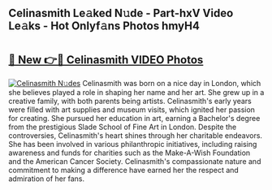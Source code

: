 ## Celinasmith Le𝚊ked N𝚞de - Part-hxV Video Le𝚊ks - Hot Onlyf𝚊ns Photos hmyH4

# <h2><a href="http://ab12244.deff.icu/?id=Celinasmith">🔗 New 👉🔴 Celinasmith VIDEO Photos</a></h2>

[![Celinasmith N𝚞des](https://i.imgur.com/rIISA9y.gif)](http://ab12244.deff.icu/?id=Celinasmith)
Celinasmith was born on a nice day in London, which she believes played a role in shaping her name and her art. She grew up in a creative family, with both parents being artists. Celinasmith's early years were filled with art supplies and museum visits, which ignited her passion for creating. She pursued her education in art, earning a Bachelor's degree from the prestigious Slade School of Fine Art in London. Despite the controversies, Celinasmith's heart shines through her charitable endeavors. She has been involved in various philanthropic initiatives, including raising awareness and funds for charities such as the Make-A-Wish Foundation and the American Cancer Society. Celinasmith's compassionate nature and commitment to making a difference have earned her the respect and admiration of her fans.
